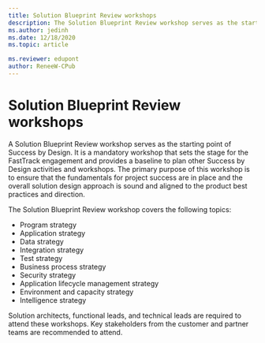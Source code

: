```yaml
---
title: Solution Blueprint Review workshops
description: The Solution Blueprint Review workshop serves as the starting point of Success by Design.
ms.author: jedinh
ms.date: 12/18/2020
ms.topic: article

ms.reviewer: edupont
author: ReneeW-CPub
---
```


# Solution Blueprint Review workshops

A Solution Blueprint Review workshop serves as the starting point of Success by Design. It is a mandatory workshop that sets the stage for the FastTrack engagement and provides a baseline to plan other Success by Design activities and workshops. The primary purpose of this workshop is to ensure that the fundamentals for project success are in place and the overall solution design approach is sound and aligned to the product best practices and direction.

The Solution Blueprint Review workshop covers the following topics:

- Program strategy
- Application strategy
- Data strategy 
- Integration strategy 
- Test strategy
- Business process strategy 
- Security strategy
- Application lifecycle management strategy
- Environment and capacity strategy
- Intelligence strategy 


Solution architects, functional leads, and technical leads are required to attend these workshops. Key stakeholders from the customer and partner teams are recommended to attend.

